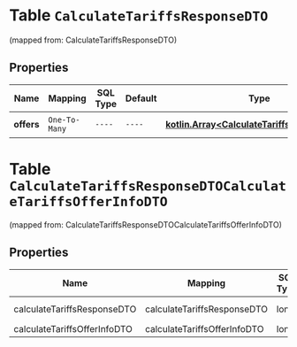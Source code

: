 
# Table `CalculateTariffsResponseDTO`
(mapped from: CalculateTariffsResponseDTO)

## Properties
Name | Mapping | SQL Type | Default | Type | Description | Notes
---- | ------- | -------- | ------- | ---- | ----------- | -----
**offers** | `One-To-Many` | `----` | `----`  | [**kotlin.Array&lt;CalculateTariffsOfferInfoDTO&gt;**](CalculateTariffsOfferInfoDTO.md) | Стоимость услуг. | 


# **Table `CalculateTariffsResponseDTOCalculateTariffsOfferInfoDTO`**
(mapped from: CalculateTariffsResponseDTOCalculateTariffsOfferInfoDTO)

## Properties
Name | Mapping | SQL Type | Default | Type | Description | Notes
---- | ------- | -------- | ------- | ---- | ----------- | -----
calculateTariffsResponseDTO | calculateTariffsResponseDTO | long | | kotlin.Long | Primary Key | *one*
calculateTariffsOfferInfoDTO | calculateTariffsOfferInfoDTO | long | | kotlin.Long | Foreign Key | *many*




